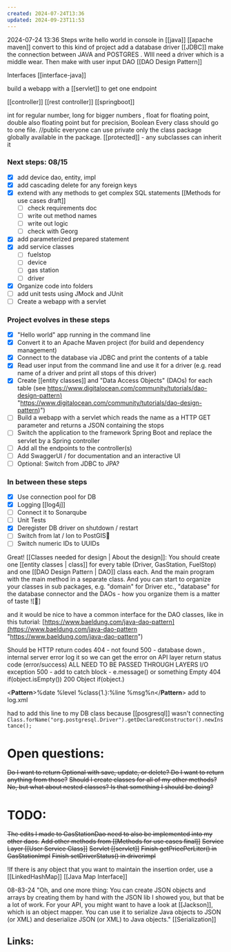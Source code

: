 ```yaml
---
created: 2024-07-24T13:36
updated: 2024-09-23T11:53
---
```

2024-07-24 13:36
Steps write hello world in console in [[java]]
[[apache maven]] convert to this kind of project
add a database driver [[JDBC]] make the connection between JAVA and POSTGRES . WIll need a driver which is a middle wear. Then make with user input
DAO [[DAO Design Pattern]]

Interfaces [[interface-java]]

build a webapp with a [[servlet]] to get one endpoint

[[controller]] [[rest controller]] [[springboot]]

int for regular number, long for bigger numbers , float for floating point, double also floating point but for precision, Boolean 
Every class should go to one file. 
//public everyone can use
private only the class
package globally available in the package. 
[[protected]] - any subclasses can inherit it

### Next steps: 08/15
- [x] add device dao, entity, impl 
- [x] add cascading delete for any foreign keys
- [x] extend with any methods to get complex SQL statements [[Methods for use cases draft]]
	- [ ] check requirements doc
	- [ ] write out method names
	- [ ] write out logic
	- [ ] check with Georg
- [x] add parameterized prepared statement
- [x] add service classes
	- [ ] fuelstop
	- [ ] device
	- [ ] gas station
	- [ ] driver
- [x] Organize code into folders
- [ ] add unit tests using  JMock and JUnit
- [ ] Create a webapp with a servlet

### Project evolves in these steps

- [x] "Hello world" app running in the command line  
- [x] Convert it to an Apache Maven project (for build and dependency management) 
- [x]  Connect to the database via JDBC and print the contents of a table  
-  [x] Read user input from the command line and use it for a driver (e.g. read name of a driver and print all stops of this driver)  
- [x]  Create [[entity classes]] and "Data Access Objects" (DAOs) for each table (see [https://www.digitalocean.com/community/tutorials/dao-design-pattern)](https://www.digitalocean.com/community/tutorials/dao-design-pattern) "https://www.digitalocean.com/community/tutorials/dao-design-pattern)")  
-  [ ] Build a webapp with a servlet which reads the name as a HTTP GET parameter and returns a JSON containing the stops  
- [ ] Switch the application to the framework Spring Boot and replace the servlet by a Spring controller  
- [ ] Add all the endpoints to the controller(s)  
- [ ] Add SwaggerUI / for documentation and an interactive UI  
- [ ] Optional: Switch from JDBC to JPA?

### In between these steps

- [x] Use connection pool for DB  
- [x] Logging  [[log4j]]
- [ ] Connect it to Sonarqube  
- [ ] Unit Tests  
- [x] Deregister DB driver on shutdown / restart  
- [ ] Switch from lat / lon to PostGIS  
- [ ] Switch numeric IDs to UUIDs

Great! [[Classes needed for design | About the design]]: You should create one [[entity classes | class]] for every table (Driver, GasStation, FuelStop) and one [[DAO Design Pattern | DAO]] class each. And the main program with the main method in a separate class. And you can start to organize your classes in sub packages, e.g. "domain" for Driver etc., "database" for the database connector and the DAOs - how you organize them is a matter of taste ![🙂]

and it would be nice to have a common interface for the DAO classes, like in this tutorial: [https://www.baeldung.com/java-dao-pattern](https://www.baeldung.com/java-dao-pattern "https://www.baeldung.com/java-dao-pattern")

Should be HTTP return codes
404 - not found
500 - database down , internal server error
log it so we can get the error
on API layer return status code (error/success) 
ALL NEED TO BE PASSED THROUGH LAYERS
I/O exception 500 - add to catch block - e.message() or something 
Empty 404 if(object.isEmpty())
200 Object if(object.)

<**Pattern**>%date %level %class{1.}:%line %msg%n</**Pattern**> add to log.xml

had to add this line to my DB class because [[posgresql]] wasn't connecting
`Class.forName("org.postgresql.Driver").getDeclaredConstructor().newInstance();`

# Open questions:
~~Do I want to return Optional with save, update, or delete? Do I want to return anything from those?~~ 
~~Should I create classes for all of my other methods? No, but what about nested classes? Is that something I should be doing?~~ 

# TODO:
~~The edits I made to GasStationDao need to also be implemented into my other daos.~~ 
~~Add other methods from [[Methods for use cases final]]~~
~~Service Layer [[User Service Class]]~~
~~Servlet [[servlet]]~~
~~Finish getPricePerLiter() in GasStationImpl~~
~~Finish setDriverStatus() in driverimpl~~

!If there is any object that you want to maintain the insertion order, use a [[LinkedHashMap]] [[Java Map Interface]]

08-83-24
"Oh, and one more thing: You can create JSON objects and arrays by creating them by hand with the JSON lib I showed you, but that be a lot of work. For your API, you might want to have a look at [[Jackson]], which is an object mapper. You can use it to serialize Java objects to JSON (or XML) and deserialize JSON (or XML) to Java objects." [[Serialization]]
## Links:



